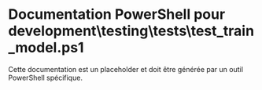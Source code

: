 # Documentation PowerShell pour development\testing\tests\test_train_model.ps1

Cette documentation est un placeholder et doit être générée par un outil PowerShell spécifique.
